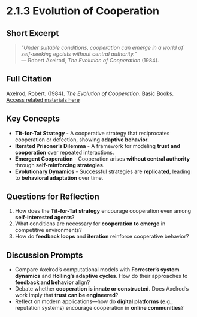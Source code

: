 # 2.1.3 Evolution of Cooperation

## Short Excerpt
> *"Under suitable conditions, cooperation can emerge in a world of self-seeking egoists without central authority."*  
> — Robert Axelrod, *The Evolution of Cooperation* (1984).

## Full Citation
Axelrod, Robert. (1984). *The Evolution of Cooperation*. Basic Books.  
[Access related materials here](https://www.basicbooks.com/titles/robert-axelrod/the-evolution-of-cooperation/9780465005642/)  

## Key Concepts
- **Tit-for-Tat Strategy** - A cooperative strategy that reciprocates cooperation or defection, showing **adaptive behavior**.  
- **Iterated Prisoner’s Dilemma** - A framework for modeling **trust and cooperation** over repeated interactions.  
- **Emergent Cooperation** - Cooperation arises **without central authority** through **self-reinforcing strategies**.  
- **Evolutionary Dynamics** - Successful strategies are **replicated**, leading to **behavioral adaptation** over time.  

## Questions for Reflection
1. How does the **Tit-for-Tat strategy** encourage cooperation even among **self-interested agents**?  
2. What conditions are necessary for **cooperation to emerge** in competitive environments?  
3. How do **feedback loops** and **iteration** reinforce cooperative behavior?  

## Discussion Prompts
- Compare Axelrod’s computational models with **Forrester’s system dynamics** and **Holling’s adaptive cycles**. How do their approaches to **feedback and behavior** align?  
- Debate whether **cooperation is innate or constructed**. Does Axelrod’s work imply that **trust can be engineered**?  
- Reflect on modern applications—how do **digital platforms** (e.g., reputation systems) encourage cooperation in **online communities**?  


